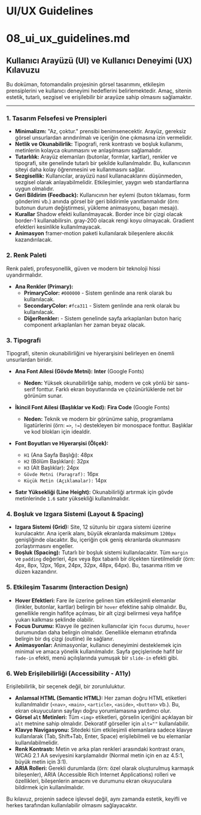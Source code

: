 # UI/UX Guidelines

# 08_ui_ux_guidelines.md

## Kullanıcı Arayüzü (UI) ve Kullanıcı Deneyimi (UX) Kılavuzu

Bu doküman, fotomandalin projesinin görsel tasarımını, etkileşim prensiplerini ve kullanıcı deneyimi hedeflerini belirlemektedir. Amaç, sitenin estetik, tutarlı, sezgisel ve erişilebilir bir arayüze sahip olmasını sağlamaktır.

---

### 1. Tasarım Felsefesi ve Prensipleri

- **Minimalizm:** "Az, çoktur." prensibi benimsenecektir. Arayüz, gereksiz görsel unsurlardan arındırılmalı ve içeriğin öne çıkmasına izin vermelidir.
- **Netlik ve Okunabilirlik:** Tipografi, renk kontrastı ve boşluk kullanımı, metinlerin kolayca okunmasını ve anlaşılmasını sağlamalıdır.
- **Tutarlılık:** Arayüz elemanları (butonlar, formlar, kartlar), renkler ve tipografi, site genelinde tutarlı bir şekilde kullanılmalıdır. Bu, kullanıcının siteyi daha kolay öğrenmesini ve kullanmasını sağlar.
- **Sezgisellik:** Kullanıcılar, arayüzü nasıl kullanacaklarını düşünmeden, sezgisel olarak anlayabilmelidir. Etkileşimler, yaygın web standartlarına uygun olmalıdır.
- **Geri Bildirim (Feedback):** Kullanıcının her eylemi (buton tıklaması, form gönderimi vb.) anında görsel bir geri bildirimle yanıtlanmalıdır (örn: butonun durum değiştirmesi, yükleme animasyonu, başarı mesajı).
- **Kurallar** Shadow efekti kullanılmayacak. Border ince bir çizgi olacak border-1 kullanabilirsin. gray-200 olacak rengi koyu olmayacak. Gradient efektleri kesinlikle kullanılmayacak.
- **Animasyon** framer-motion paketi kullanılarak bileşenlere akıcılık kazandırılacak.

### 2. Renk Paleti

Renk paleti, profesyonellik, güven ve modern bir teknoloji hissi uyandırmalıdır.

- **Ana Renkler (Primary):**
  - **PrimaryColor:** `#000000` - Sistem genlinde ana renk olarak bu kullanılacak.
  - **SecondaryColor:** `#fca311` - Sistem genlinde ana renk olarak bu kullanılacak.
  - **DiğerRenkler:** - Sistem genelinde sayfa arkaplanları buton hariç component arkaplanları her zaman beyaz olacak.

### 3. Tipografi

Tipografi, sitenin okunabilirliğini ve hiyerarşisini belirleyen en önemli unsurlardan biridir.

- **Ana Font Ailesi (Gövde Metni):** **Inter** (Google Fonts)

  - **Neden:** Yüksek okunabilirliğe sahip, modern ve çok yönlü bir sans-serif fonttur. Farklı ekran boyutlarında ve çözünürlüklerde net bir görünüm sunar.

- **İkincil Font Ailesi (Başlıklar ve Kod):** **Fira Code** (Google Fonts)

  - **Neden:** Teknik ve modern bir görünüme sahip, programlama ligatürlerini (örn: `=>`, `!=`) destekleyen bir monospace fonttur. Başlıklar ve kod blokları için idealdir.

- **Font Boyutları ve Hiyerarşisi (Ölçek):**

  - `H1` (Ana Sayfa Başlığı): 48px
  - `H2` (Bölüm Başlıkları): 32px
  - `H3` (Alt Başlıklar): 24px
  - `Gövde Metni (Paragraf):` 16px
  - `Küçük Metin (Açıklamalar):` 14px

- **Satır Yüksekliği (Line Height):** Okunabilirliği artırmak için gövde metinlerinde `1.6` satır yüksekliği kullanılmalıdır.

### 4. Boşluk ve Izgara Sistemi (Layout & Spacing)

- **Izgara Sistemi (Grid):** Site, 12 sütunlu bir ızgara sistemi üzerine kurulacaktır. Ana içerik alanı, büyük ekranlarda maksimum `1200px` genişliğinde olacaktır. Bu, içeriğin çok geniş ekranlarda okunmasını zorlaştırmasını engeller.
- **Boşluk (Spacing):** Tutarlı bir boşluk sistemi kullanılacaktır. Tüm `margin` ve `padding` değerleri, 4px veya 8px tabanlı bir ölçekten türetilmelidir (örn: 4px, 8px, 12px, 16px, 24px, 32px, 48px, 64px). Bu, tasarıma ritim ve düzen kazandırır.

### 5. Etkileşim Tasarımı (Interaction Design)

- **Hover Efektleri:** Fare ile üzerine gelinen tüm etkileşimli elemanlar (linkler, butonlar, kartlar) belirgin bir `hover` efektine sahip olmalıdır. Bu, genellikle rengin hafifçe açılması, bir alt çizgi belirmesi veya hafifçe yukarı kalkması şeklinde olabilir.
- **Focus Durumu:** Klavye ile gezinen kullanıcılar için `focus` durumu, `hover` durumundan daha belirgin olmalıdır. Genellikle elemanın etrafında belirgin bir dış çizgi (outline) ile sağlanır.
- **Animasyonlar:** Animasyonlar, kullanıcı deneyimini desteklemek için minimal ve amaca yönelik kullanılmalıdır. Sayfa geçişlerinde hafif bir `fade-in` efekti, menü açılışlarında yumuşak bir `slide-in` efekti gibi.

### 6. Web Erişilebilirliği (Accessibility - A11y)

Erişilebilirlik, bir seçenek değil, bir zorunluluktur.

- **Anlamsal HTML (Semantic HTML):** Her zaman doğru HTML etiketleri kullanılmalıdır (`<nav>`, `<main>`, `<article>`, `<aside>`, `<button>` vb.). Bu, ekran okuyucuların sayfayı doğru yorumlamasına yardımcı olur.
- **Görsel `alt` Metinleri:** Tüm `<img>` etiketleri, görselin içeriğini açıklayan bir `alt` metnine sahip olmalıdır. Dekoratif görseller için `alt=""` kullanılabilir.
- **Klavye Navigasyonu:** Sitedeki tüm etkileşimli elemanlara sadece klavye kullanılarak (Tab, Shift+Tab, Enter, Space) erişilebilmeli ve bu elemanlar kullanılabilmelidir.
- **Renk Kontrastı:** Metin ve arka plan renkleri arasındaki kontrast oranı, WCAG 2.1 AA seviyesini karşılamalıdır (Normal metin için en az 4.5:1, büyük metin için 3:1).
- **ARIA Rolleri:** Gerekli durumlarda (örn: özel olarak oluşturulmuş karmaşık bileşenler), ARIA (Accessible Rich Internet Applications) rolleri ve özellikleri, bileşenlerin amacını ve durumunu ekran okuyuculara bildirmek için kullanılmalıdır.

Bu kılavuz, projenin sadece işlevsel değil, aynı zamanda estetik, keyifli ve herkes tarafından kullanılabilir olmasını sağlayacaktır.

